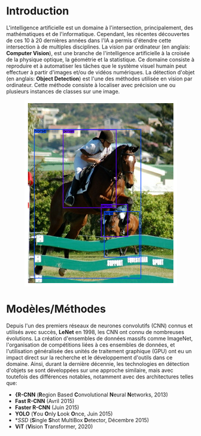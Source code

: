 # Introduction
L'intelligence artificielle est un domaine à l'intersection, principalement, des mathématiques et de l'informatique. Cependant, les récentes découvertes de ces 10 à 20 dernières années dans l'IA a permis d'étendre cette intersection à de multiples disciplines. La vision par ordinateur (en anglais: **Computer Vision**), est une branche de l'intelligence artificielle à la croisée de la physique optique, la géométrie et la statistique. Ce domaine consiste à reproduire et à automatiser les tâches que le système visuel humain peut effectuer à partir d'images et/ou de vidéos numériques. La détection d'objet (en anglais: **Object Detection**) est l'une des méthodes utilisée en vision par ordinateur. Cette méthode consiste à localiser avec précision une ou plusieurs instances de classes sur une image.

<p align="center">
  <img src="./Images/Object Detection Illustation.png">
</p>

# Modèles/Méthodes
Depuis l'un des premiers réseaux de neurones convolutifs (CNN) connus et utilisés avec succès, **LeNet** en 1998, les CNN ont connu de nombreuses évolutions. La création d'ensembles de données massifs comme ImageNet, l'organisation de compétitions liées à ces ensembles de données, et l'utilisation généralisée des unités de traitement graphique (GPU) ont eu un impact direct sur la recherche et le développement d'outils dans ce domaine. Ainsi, durant la dernière décennie, les technologies en détection d'objets se sont développées sur une approche similaire, mais avec toutefois des différences notables, notamment avec des architectures telles que:
- **{R-CNN** (**R**egion Based **C**onvolutional **N**eural **N**etworks, 2013)
- **Fast R-CNN** (Avril 2015)
- **Faster R-CNN** (Juin 2015)
- **YOLO** (**Y**ou **O**nly **L**ook **O**nce, Juin 2015)
- **SSD* (**S**ingle **S**hot MultiBox **D**etector, Décembre 2015)
- **ViT** (**Vi**sion **T**ransformer, 2020)
